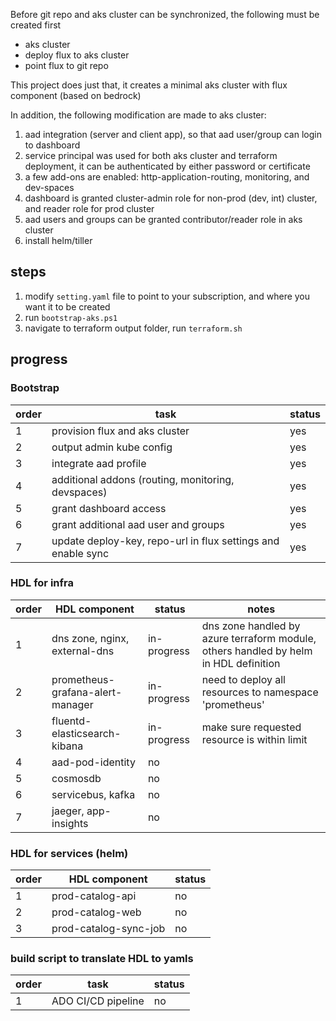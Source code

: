 Before git repo and aks cluster can be synchronized, the following must be created first
 - aks cluster
 - deploy flux to aks cluster
 - point flux to git repo

This project does just that, it creates a minimal aks cluster with flux component (based on bedrock)

In addition, the following modification are made to aks cluster:
1. aad integration (server and client app), so that aad user/group can login to dashboard
2. service principal was used for both aks cluster and terraform deployment, it can be authenticated by either password or certificate
3. a few add-ons are enabled: http-application-routing, monitoring, and dev-spaces
4. dashboard is granted cluster-admin role for non-prod (dev, int) cluster, and reader role for prod cluster
5. aad users and groups can be granted contributor/reader role in aks cluster
6. install helm/tiller

## steps
1. modify `setting.yaml` file to point to your subscription, and where you want it to be created
2. run `bootstrap-aks.ps1`
3. navigate to terraform output folder, run `terraform.sh`


## progress

### Bootstrap
| order | task | status |
| -- | -- | -- |
| 1 | provision flux and aks cluster | yes |
| 2 | output admin kube config | yes |
| 3 | integrate aad profile | yes |
| 4 | additional addons (routing, monitoring, devspaces) | yes |
| 5 | grant dashboard access | yes |
| 6 | grant additional aad user and groups | yes |
| 7 | update deploy-key, repo-url in flux settings and enable sync | yes |

### HDL for infra
| order | HDL component | status | notes |
| -- | -- | -- | -- |
| 1 | dns zone, nginx, external-dns | in-progress | dns zone handled by azure terraform module, others handled by helm in HDL definition |
| 2 | prometheus-grafana-alert-manager | in-progress | need to deploy all resources to namespace 'prometheus' |
| 3 | fluentd-elasticsearch-kibana | in-progress | make sure requested resource is within limit |
| 4 | aad-pod-identity | no | |
| 5 | cosmosdb | no | |
| 6 | servicebus, kafka | no | |
| 7 | jaeger, app-insights | no | |

### HDL for services (helm)
| order | HDL component | status |
| -- | -- | -- |
| 1 | prod-catalog-api | no |
| 2 | prod-catalog-web | no |
| 3 | prod-catalog-sync-job | no |

### build script to translate HDL to yamls
| order | task | status |
| -- | -- | -- |
| 1 | ADO CI/CD pipeline | no |